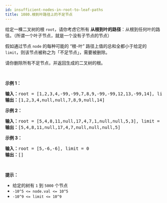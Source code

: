 ```yaml
---
id: insufficient-nodes-in-root-to-leaf-paths
title: 1080.根到叶路径上的不足节点
---
```

给定一棵二叉树的根 <code>root</code>，请你考虑它所有 **从根到叶的路径**：从根到任何叶的路径。（所谓一个叶子节点，就是一个没有子节点的节点）

假如通过节点 <code>node</code> 的每种可能的 “根-叶” 路径上值的总和全都小于给定的 <code>limit</code>，则该节点被称之为「不足节点」，需要被删除。

请你删除所有不足节点，并返回生成的二叉树的根。

 

**示例 1：**


<pre><strong><img alt="" src="https://assets.leetcode-cn.com/aliyun-lc-upload/uploads/2019/06/08/insufficient-1.png"/><br/>输入：</strong>root = [1,2,3,4,-99,-99,7,8,9,-99,-99,12,13,-99,14], limit = 1<br/><strong><img alt="" src="https://assets.leetcode-cn.com/aliyun-lc-upload/uploads/2019/06/08/insufficient-2.png"/><br/>输出：</strong>[1,2,3,4,null,null,7,8,9,null,14]<br/></pre>

**示例 2：**


<pre><strong><img alt="" src="https://assets.leetcode-cn.com/aliyun-lc-upload/uploads/2019/06/08/insufficient-3.png"/><br/>输入：</strong>root = [5,4,8,11,null,17,4,7,1,null,null,5,3], limit = 22<br/><strong><img alt="" src="https://assets.leetcode-cn.com/aliyun-lc-upload/uploads/2019/06/08/insufficient-4.png"/><br/>输出：</strong>[5,4,8,11,null,17,4,7,null,null,null,5]</pre>

**示例 3：**


<pre><strong><img alt="" src="https://assets.leetcode-cn.com/aliyun-lc-upload/uploads/2019/06/08/insufficient-5.png"/><br/>输入：</strong>root = [5,-6,-6], limit = 0<strong><br/>输出：</strong>[]</pre>

 

**提示：**

- 给定的树有 <code>1</code> 到 <code>5000</code> 个节点
- <code>-10^5 &lt;= node.val &lt;= 10^5</code>
- <code>-10^9 &lt;= limit &lt;= 10^9</code>
 
